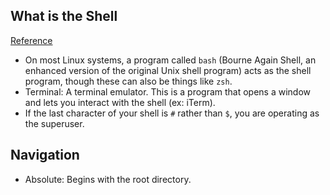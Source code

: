 ## What is the Shell
[Reference](http://linuxcommand.org/lc3_lts0010.php)

- On most Linux systems, a program called `bash` (Bourne Again Shell, an enhanced version of the original Unix shell program) acts as the shell program, though these can also be things like `zsh`.
- Terminal: A terminal emulator. This is a program that opens a window and lets you interact with the shell (ex: iTerm).
- If the last character of your shell is `#` rather than `$`, you are operating as the superuser.

## Navigation

- Absolute: Begins with the root directory.


